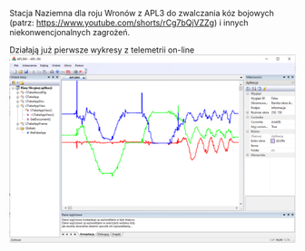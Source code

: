 Stacja Naziemna dla roju Wronów z APL3 do zwalczania kóz bojowych (patrz: https://www.youtube.com/shorts/rCg7bQjVZZg) i innych niekonwencjonalnych zagrożeń.

Działają już pierwsze wykresy z telemetrii on-line
![Kostka](obrazki/wykresy.png)
